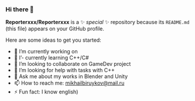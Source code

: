 ### Hi there 👋


**Reporterxxx/Reporterxxx** is a ✨ _special_ ✨ repository because its `README.md` (this file) appears on your GitHub profile.

Here are some ideas to get you started:
- 🔭 I’m currently working on 
- 🌱 I’-  currently learning C++/C#
- 👯 I’m looking to collaborate on GameDev project
- 🤔 I’m looking for help with tasks with C++
- 💬 Ask me about my works in Blender and Unity
- 📫 How to reach me: mikhailbiruykov@mail.ru
- ⚡ Fun fact: I know english)
